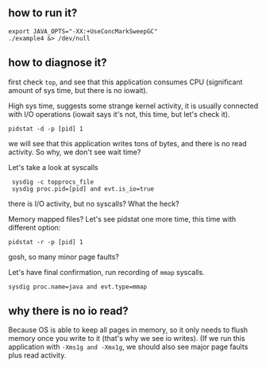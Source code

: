 ## how to run it?

	export JAVA_OPTS="-XX:+UseConcMarkSweepGC"
	./example4 &> /dev/null
	
## how to diagnose it?

first check `top`, and see that this application consumes CPU (significant amount of sys time, 
but there is no iowait).

High sys time, suggests some strange kernel activity, it is usually connected with I/O operations
(iowait says it's not, this time, but let's check it).

	pidstat -d -p [pid] 1
	
we will see that this application writes tons of bytes, and there is no read activity. So why, we don't see wait time?

Let's take a look at syscalls

	 sysdig -c topprocs_file
	 sysdig proc.pid=[pid] and evt.is_io=true
	 
there is I/O activity, but no syscalls? What the heck?

Memory mapped files? Let's see pidstat one more time, this time with different option:

	pidstat -r -p [pid] 1
	
gosh, so many minor page faults?

Let's have final confirmation, run recording of `mmap` syscalls.

	sysdig proc.name=java and evt.type=mmap
	
## why there is no io read?

Because OS is able to keep all pages in memory, so it only needs to flush memory once you write to it (that's why we see io writes). (If we run this application with `-Xms1g and -Xmx1g`, we should also see major page faults plus read activity.

